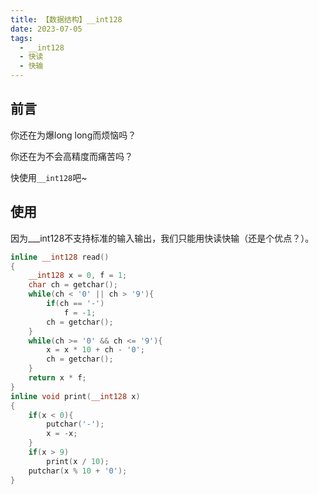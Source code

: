 ```yaml
---
title: 【数据结构】__int128
date: 2023-07-05
tags:
  - __int128
  - 快读
  - 快输
---
```

## 前言

你还在为爆long long而烦恼吗？

你还在为不会高精度而痛苦吗？

快使用`__int128`吧~

## 使用

因为___int128不支持标准的输入输出，我们只能用快读快输（还是个优点？）。

```C++
inline __int128 read()
{
    __int128 x = 0, f = 1;
    char ch = getchar();
    while(ch < '0' || ch > '9'){
        if(ch == '-')
            f = -1;
        ch = getchar();
    }
    while(ch >= '0' && ch <= '9'){
        x = x * 10 + ch - '0';
        ch = getchar();
    }
    return x * f;
}
inline void print(__int128 x)
{
    if(x < 0){
        putchar('-');
        x = -x;
    }
    if(x > 9)
        print(x / 10);
    putchar(x % 10 + '0');
}
```